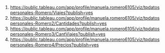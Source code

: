 1) https://public.tableau.com/app/profile/manuela.romero6105/viz/tpdatospersonales-Romero/Viajes?publish=yes
2) https://public.tableau.com/app/profile/manuela.romero6105/viz/tpdatospersonales-Romero2/Cantidades?publish=yes
3) https://public.tableau.com/app/profile/manuela.romero6105/viz/tpdatospersonales-Romero3/CantViajes?publish=yes
4) https://public.tableau.com/app/profile/manuela.romero6105/viz/tpdatospersonales-Romero4/Precios?publish=yes
